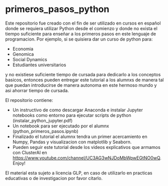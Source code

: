 # primeros_pasos_python
Este repositorio fue creado con el fin de ser utilizado en cursos en español donde se requiera utilizar Python desde el comienzo y donde no exista el tiempo suficiente para enseñar a los primeros pasos en este lenguaje de programacion. Por ejemplo, si se quisiera dar un curso de python para:
- Economia
- Genomica
- Social Dynamics
- Estudiantes universitarios 

y no existiese suficiente tiempo de cursada para dedicarlo a los conceptos basicos, entonces pueden entregar este tutorial a los alumnxs de manera tal que puedan introducirse de manera autonoma en este hermoso mundo y asi ahorrar tiempo de cursada.

El repositorio contiene:
- Un instructivo de como descargar Anaconda e instalar Jupyter notebooks como entorno para ejecutar scripts de python (instalar_python_jupyter.pdf)
- Un notebook para ser ejecutado por el alumnx (python_primeros_pasos.ipynb)
- Finalizado el tutorial el alumnx tendra un primer acercamiento en Numpy, Pandas y visualizacion con matplotlib y Seaborn.
- Pueden seguir este tutorial desde los videos explicativos que armamos con ClusterAI en https://www.youtube.com/channel/UC3AG3wNJDoMbWpwEGtNO0wQ.
Enjoy!


El material esta sujeto a licencia GLP, en caso de utilizarlo en practicas educativas o de investigacion por favor citarlo.

